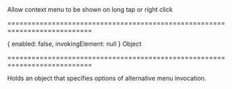 <!--**
/*-------------------------------------------
    Auto-generated file. Do not modify.
-------------------------------------------

**-->
<!--d-->Allow context menu to be shown on long tap or right click<!--/d-->
===========================================================================
<!--default-->{ enabled: false, invokingElement: null }<!--/default-->
<!--type-->Object<!--/type-->
===========================================================================

<!--shortDescription-->
Holds an object that specifies options of alternative menu invocation.
<!--/shortDescription-->

<!--fullDescription-->

<!--/fullDescription-->